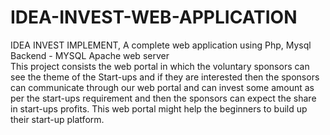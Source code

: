 # IDEA-INVEST-WEB-APPLICATION
IDEA INVEST IMPLEMENT,
A complete web application using Php, Mysql  
Backend - MYSQL Apache web server  
This project consists the web portal in which the voluntary sponsors can see the theme of the Start-ups and if they are interested then the sponsors can communicate through our web portal and can invest some amount as per the start-ups requirement and then the sponsors can expect the share in start-ups profits. This web portal might help the beginners to build up their start-up platform.
